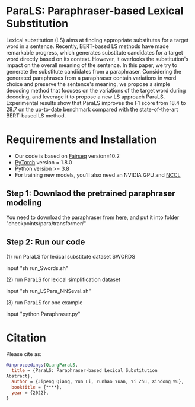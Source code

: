 # ParaLS: Paraphraser-based Lexical Substitution

Lexical substitution (LS) aims at finding appropriate substitutes for a target word in a sentence. Recently, BERT-based LS methods have made remarkable progress, which generates substitute candidates for a target word directly based on its context. However, it overlooks the substitution's impact on the overall meaning of the sentence. In this paper, we try to generate the substitute candidates from a paraphraser. Considering the generated paraphrases from a paraphraser contain variations in word choice and preserve the sentence's meaning, we propose a simple decoding method that focuses on the variations of the target word during decoding, and leverage it to propose a new LS approach ParaLS. Experimental results show that ParaLS improves the F1 score from 18.4 to 28.7 on the up-to-date benchmark compared with the state-of-the-art BERT-based LS method.



# Requirements and Installation

*  Our code is based on [Fairseq](https://github.com/pytorch/fairseq) version=10.2
* [PyTorch](http://pytorch.org/) version = 1.8.0
* Python version >= 3.8
* For training new models, you'll also need an NVIDIA GPU and [NCCL](https://github.com/NVIDIA/nccl)

## Step 1: Downlaod the pretrained paraphraser modeling

You need to download the paraphraser from [here](https://drive.google.com/file/d/1o5fUGJnTxMe9ASQWTxIlbWmbEqN_RQ6D/view?usp=sharing), and put it into folder "checkpoints/⁨para⁩/transformer/⁩"

## Step 2: Run our code 

(1) run ParaLS for lexical substitute dataset SWORDS

input "sh run_Swords.sh"

(2) run ParaLS for lexical simplification dataset 

input "sh run_LSPara_NNSeval.sh"

(3) run ParaLS for one example

input "python Paraphraser.py"


# Citation

Please cite as:

``` bibtex
@inproceedings{QiangParaLS,
  title = {ParaLS: Paraphraser-based Lexical Substitution
Abstract},
  author = {Jipeng Qiang, Yun Li, Yunhao Yuan, Yi Zhu, Xindong Wu},
  booktitle = {****},
  year = {2022},
}
```

